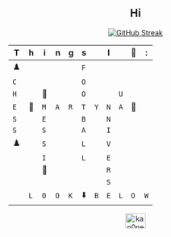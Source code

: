 <h2 align="center"> Hi </h2>
<div align="center">
  
<a href="https://git.io/streak-stats"><img src="https://github-readme-streak-stats.herokuapp.com?user=krzysztofkobra&theme=iceberg&card_width=456" alt="GitHub Streak" /></a>

|T|h|i|n|g|s||I||🤍|:|
| - | - | - | - | - | - | - | - | - | - | - |
|♟️ | | | | |`F`| | | | | | | | 
|`C`| | | | |`O`| | | | | | | |
|`H`| |🐐| | |`O`| | |`U`| | | | | |
|`E`|🤍|`M`|`A`|`R`|`T`|`Y`|`N`|`A`|🤍| | | |
|`S`| |`E`| | |`B`| |`N`| | | | | |
|`S`| |`S`| | |`A`| |`I`| | | | | |
|♟️| |`S`| | |`L`| |`V`| | | | | |
| | |`I`| | |`L`| |`E`| | | | | |
| | |🐐 | | | | |`R`| || | | |
| | | | | | | |`S`| || | | |
| |`L`|`O`|`O`|`K` |⬇️ |`B`|`E`|`L`|`O`|`W`| | |

<a href="https://twitter.com/kan0nek" target="blank"><img align="center" src="https://raw.githubusercontent.com/rahuldkjain/github-profile-readme-generator/master/src/images/icons/Social/twitter.svg" alt="kan0nek" height="30" width="40" /></a>
</div>
